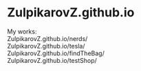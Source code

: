 # ZulpikarovZ.github.io
My works:  
ZulpikarovZ.github.io/nerds/  
ZulpikarovZ.github.io/tesla/  
ZulpikarovZ.github.io/findTheBag/  
ZulpikarovZ.github.io/testShop/
